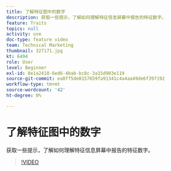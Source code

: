 ```yaml
---
title: 了解特征图中的数字
description: 获取一些提示，了解如何理解特征信息屏幕中报告的特征数字。
feature: Traits
topics: null
activity: use
doc-type: feature video
team: Technical Marketing
thumbnail: 327171.jpg
kt: 6494
role: User
level: Beginner
exl-id: 8e1a2410-6ed6-4bab-bc8c-3a15d903e119
source-git-commit: ea8ff5de0157659fa91341c4a4aa49de6f397192
workflow-type: tm+mt
source-wordcount: '42'
ht-degree: 0%

---
```


# 了解特征图中的数字

获取一些提示，了解如何理解特征信息屏幕中报告的特征数字。

>[!VIDEO](https://video.tv.adobe.com/v/327171/?quality=12&learn=on)
